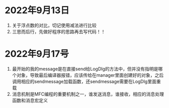 # 2022年9月13日
1. 关于浮点数的对比，切记使用减法进行比较
2. 三思而后行，先做好程序的思路再去写代码！！

# 2022年9月17号
1. 最开始的我的message是在直接send给LogDlg的方法中，但并没有指明是哪个对象，导致最后编译器报错，应该传给在manager里面创建好的对象，之后调用相应的sendmessage加载函数，还sendmessage需要在LogDlg里面重载
2. 消息机制是MFC编程的重要机制之一，谁发送消息，谁接收，相应的消息处理函数和消息宏定义